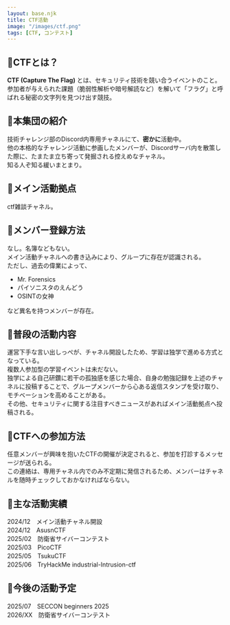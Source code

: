```yaml
---
layout: base.njk
title: CTF活動
image: "/images/ctf.png"
tags: [CTF, コンテスト]
---
```


## 🚩CTFとは？

**CTF (Capture The Flag)** とは、セキュリティ技術を競い合うイベントのこと。  
参加者が与えられた課題（脆弱性解析や暗号解読など）を解いて「フラグ」と呼ばれる秘密の文字列を見つけ出す競技。


## 🚩本集団の紹介

技術チャレンジ部のDiscord内専用チャネルにて、**密かに**活動中。  
他の本格的なチャレンジ活動に参画したメンバーが、Discordサーバ内を散策した際に、たまたま立ち寄って発掘される控えめなチャネル。  
知る人ぞ知る緩いまとまり。



## 🚩メイン活動拠点

ctf雑談チャネル。  



## 🚩メンバー登録方法

なし。名簿などもない。  
メイン活動チャネルへの書き込みにより、グループに存在が認識される。  
ただし、過去の偉業によって、  
- Mr. Forensics
- パイソニスタのえんどう
- OSINTの女神  

など異名を持つメンバーが存在。  


## 🚩普段の活動内容

運営下手な言い出しっぺが、チャネル開設したため、学習は独学で進める方式となっている。  
複数人参加型の学習イベントは未だない。  
独学による自己研鑽に若干の孤独感を感じた場合、自身の勉強記録を上述のチャネルに投稿することで、グループメンバーから心ある返信スタンプを受け取り、モチベーションを高めることがある。  
その他、セキュリティに関する注目すべきニュースがあればメイン活動拠点へ投稿される。  


## 🚩CTFへの参加方法

任意メンバーが興味を抱いたCTFの開催が決定されると、参加を打診するメッセージが送られる。  
この連絡は、専用チャネル内でのみ不定期に発信されるため、メンバーはチャネルを随時チェックしておかなければならない。  


## 🚩主な活動実績
2024/12　メイン活動チャネル開設  
2024/12　AsusnCTF  
2025/02　防衛省サイバーコンテスト  
2025/03　PicoCTF  
2025/05　TsukuCTF  
2025/06　TryHackMe industrial-Intrusion-ctf  


## 🚩今後の活動予定
2025/07　SECCON beginners 2025  
2026/XX　防衛省サイバーコンテスト  

